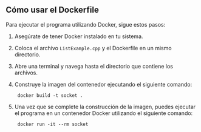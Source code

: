 ## Cómo usar el Dockerfile

Para ejecutar el programa utilizando Docker, sigue estos pasos:

1. Asegúrate de tener Docker instalado en tu sistema.
2. Coloca el archivo `ListExample.cpp` y el Dockerfile en un mismo directorio.
3. Abre una terminal y navega hasta el directorio que contiene los archivos.
4. Construye la imagen del contenedor ejecutando el siguiente comando:

   ```
    docker build -t socket .
   ```

5. Una vez que se complete la construcción de la imagen, puedes ejecutar el programa en un contenedor Docker utilizando el siguiente comando:

   ```
    docker run -it --rm socket
   ```